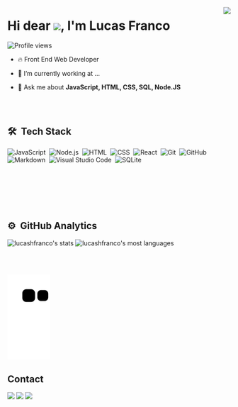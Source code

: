<img align="right" height= "590cm"
src="https://raw.githubusercontent.com/gist/Lucashfranco/a2ff5962719663c48148cfe0f4657d78/raw/6ee32e6e5f16d5768e9a68c866079d37d2b78332/githubcard1.svg"/>

<h1 align="left">Hi dear <img src="https://raw.githubusercontent.com/kaueMarques/kaueMarques/master/hi.gif" height="30px">, I'm Lucas Franco</h1>
<p align="left"> <img src="https://komarev.com/ghpvc/?username=lucashfranco&color=yellow" alt="Profile views" /> </p>

- 🔥 Front End Web Developer

- 🔭 I’m currently working at ...

- 💬 Ask me about **JavaScript, HTML, CSS, SQL, Node.JS**

<br><br>

## 🛠 &nbsp;Tech Stack

![JavaScript](https://img.shields.io/badge/-JavaScript-05122A?style=flat&logo=javascript)&nbsp;
![Node.js](https://img.shields.io/badge/-Node.js-05122A?style=flat&logo=node.js)&nbsp;
![HTML](https://img.shields.io/badge/-HTML-05122A?style=flat&logo=HTML5)&nbsp;
![CSS](https://img.shields.io/badge/-CSS-05122A?style=flat&logo=CSS3&logoColor=1572B6)&nbsp;
![React](https://img.shields.io/badge/-React-05122A?style=flat&logo=react)&nbsp;
![Git](https://img.shields.io/badge/-Git-05122A?style=flat&logo=git)&nbsp;
![GitHub](https://img.shields.io/badge/-GitHub-05122A?style=flat&logo=github)&nbsp;
![Markdown](https://img.shields.io/badge/-Markdown-05122A?style=flat&logo=markdown)&nbsp;
![Visual Studio Code](https://img.shields.io/badge/-Visual%20Studio%20Code-05122A?style=flat&logo=visual-studio-code&logoColor=007ACC)&nbsp;
![SQLite](https://img.shields.io/badge/-SQLite-05122A?style=flat&logo=sqlite)&nbsp;

<br><br><br><br><br>

## ⚙️ &nbsp;GitHub Analytics

<p align="left">
<img width="530em" src="https://github-readme-stats.vercel.app/api?username=lucashfranco&show_icons=true&theme=vision-friendly-dark" alt="lucashfranco's stats"/>
<img width="530em" src="https://github-readme-stats.vercel.app/api/top-langs/?username=lucashfranco&layout=compact&theme=vision-friendly-dark" alt="lucashfranco's most languages"/>
</p>

<br><br>

 ![Snake animation](https://github.com/Lucashfranco/Lucashfranco/blob/output/github-contribution-grid-snake.svg)

## Contact

  <a href="https://instagram.com/lucashfranco" target="_blank"><img src="https://img.shields.io/badge/-Instagram-%23E4405F?style=for-the-badge&logo=instagram&logoColor=white" target="_blank"></a>
  <a href = "mailto:contatolucasfrancolp@gmail.com"><img src="https://img.shields.io/badge/-Gmail-%23333?style=for-the-badge&logo=gmail&logoColor=white" target="_blank"></a>
  <a href="https://www.linkedin.com/in/lucas-franco-968805232" target="_blank"><img src="https://img.shields.io/badge/-LinkedIn-%230077B5?style=for-the-badge&logo=linkedin&logoColor=white" target="_blank">
